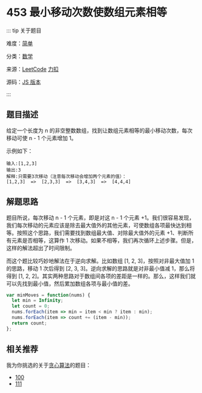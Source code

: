 # 453 最小移动次数使数组元素相等

::: tip 关于题目

难度：[简单](/solution/easy/)

分类：[数学](/art/math.html)

来源：[LeetCode](https://leetcode.com/problems/minimum-moves-to-equal-array-elements/)  [力扣](https://leetcode-cn.com/problems/minimum-moves-to-equal-array-elements/)

源码：[JS 版本](https://github.com/swpuLeo/cattle/blob/master/src/easy/MinimumMovesToEqualArrayElements.js)

:::



## 题目描述

给定一个长度为 n 的非空整数数组，找到让数组元素相等的最小移动次数，每次移动可使 n - 1 个元素增加 1。

示例如下：

```
输入:[1,2,3]
输出:3
解释:只需要3次移动（注意每次移动会增加两个元素的值）：
[1,2,3]  =>  [2,3,3]  =>  [3,4,3]  =>  [4,4,4]
```



## 解题思路

题目所说，每次移动 n - 1 个元素，即是对这 n - 1 个元素 +1。我们很容易发现，我们每次移动的元素应该是除去最大值外的其他元素，可使数组各项最快达到相等。按照这个思路，我们需要找到数组最大值、对除最大值外的元素 +1、判断所有元素是否相等，这算作 1 次移动。如果不相等，我们再次循环上述步骤。但是，这样的解法超出了时间限制。

而这个题比较巧妙地解法在于逆向求解。比如数组 [1, 2, 3]，按照对非最大值加 1 的思路，移动 1 次后得到 [2, 3, 3]。逆向求解的思路就是对非最小值减 1，那么将得到 [1, 2, 2]。其实两种思路对于数组间各项的差距是一样的。那么，这样我们就可以先找到最小值，然后累加数组各项与最小值的差。

```js
var minMoves = function(nums) {
  let min = Infinity;
  let count = 0;
  nums.forEach(item => min = item < min ? item : min);
  nums.forEach(item => count += (item - min));
  return count;
};
```



## 相关推荐

我为你挑选的关于[贪心算法](/art/greedy.html)的题目：

- [100]()
- [111]()
